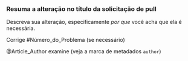 ### <a name="summarize-the-change-in-the-pull-request-title"></a>Resuma a alteração no título da solicitação de pull

Descreva sua alteração, especificamente *por que* você acha que ela é necessária.

Corrige #Número_do_Problema (se necessário)

@Article_Author examine (veja a marca de metadados `author`)